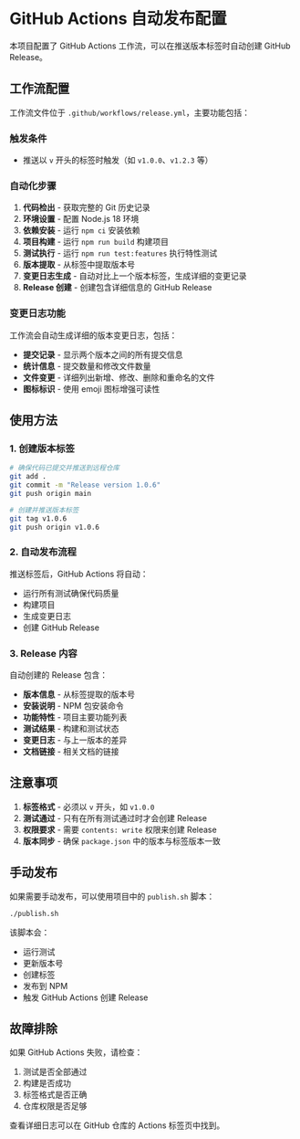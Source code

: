 # GitHub Actions 自动发布配置

本项目配置了 GitHub Actions 工作流，可以在推送版本标签时自动创建 GitHub Release。

## 工作流配置

工作流文件位于 `.github/workflows/release.yml`，主要功能包括：

### 触发条件
- 推送以 `v` 开头的标签时触发（如 `v1.0.0`、`v1.2.3` 等）

### 自动化步骤
1. **代码检出** - 获取完整的 Git 历史记录
2. **环境设置** - 配置 Node.js 18 环境
3. **依赖安装** - 运行 `npm ci` 安装依赖
4. **项目构建** - 运行 `npm run build` 构建项目
5. **测试执行** - 运行 `npm run test:features` 执行特性测试
6. **版本提取** - 从标签中提取版本号
7. **变更日志生成** - 自动对比上一个版本标签，生成详细的变更记录
8. **Release 创建** - 创建包含详细信息的 GitHub Release

### 变更日志功能
工作流会自动生成详细的版本变更日志，包括：
- **提交记录** - 显示两个版本之间的所有提交信息
- **统计信息** - 提交数量和修改文件数量
- **文件变更** - 详细列出新增、修改、删除和重命名的文件
- **图标标识** - 使用 emoji 图标增强可读性

## 使用方法

### 1. 创建版本标签

```bash
# 确保代码已提交并推送到远程仓库
git add .
git commit -m "Release version 1.0.6"
git push origin main

# 创建并推送版本标签
git tag v1.0.6
git push origin v1.0.6
```

### 2. 自动发布流程

推送标签后，GitHub Actions 将自动：
- 运行所有测试确保代码质量
- 构建项目
- 生成变更日志
- 创建 GitHub Release

### 3. Release 内容

自动创建的 Release 包含：
- **版本信息** - 从标签提取的版本号
- **安装说明** - NPM 包安装命令
- **功能特性** - 项目主要功能列表
- **测试结果** - 构建和测试状态
- **变更日志** - 与上一版本的差异
- **文档链接** - 相关文档的链接

## 注意事项

1. **标签格式** - 必须以 `v` 开头，如 `v1.0.0`
2. **测试通过** - 只有在所有测试通过时才会创建 Release
3. **权限要求** - 需要 `contents: write` 权限来创建 Release
4. **版本同步** - 确保 `package.json` 中的版本与标签版本一致

## 手动发布

如果需要手动发布，可以使用项目中的 `publish.sh` 脚本：

```bash
./publish.sh
```

该脚本会：
- 运行测试
- 更新版本号
- 创建标签
- 发布到 NPM
- 触发 GitHub Actions 创建 Release

## 故障排除

如果 GitHub Actions 失败，请检查：
1. 测试是否全部通过
2. 构建是否成功
3. 标签格式是否正确
4. 仓库权限是否足够

查看详细日志可以在 GitHub 仓库的 Actions 标签页中找到。